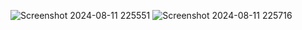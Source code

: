 
![Screenshot 2024-08-11 225551](https://github.com/user-attachments/assets/8d2a5abc-835c-4c88-85de-64848e46731d)
![Screenshot 2024-08-11 225716](https://github.com/user-attachments/assets/bde3e544-c6e2-4733-b475-22896c074cdb)
